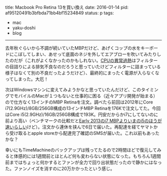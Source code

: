title: Macbook Pro Retina 13を買い換え
date: 2016-01-14
pid: af95120491b3bfbda71bb4bf15234849
status: p
tags:
- mac
- yaku-doshi
- blog
---

去年秋ぐらいから不調が続いていたMBPだけど、あげくコップの水をキーボードにこぼしてしまい、あせって底面のネジを外してエアブローを吹いてみたりしたのだが（これがよくなかったのかもしれない。[CPUの異常過熱][1]はフィルターの目詰りによる排気不良なのだろうと思っていたけどフィルターに詰まっている様子はなくて別の不良だったようだけど）、最終的にまったく電源が入らなくなってしまった。大厄！

次はWindowsマシンに変えてみようかなと思っていたんだけど、このタイミングでモバイルのMacが１つもないと仕事的に困る（近々アプリ開発が始まる）ので仕方なく13インチのMBP Retinaを注文。調べたら前回は2012年にCore i7(2.9GHz)/8GB/256GB構成の13インチMBP Retinaを176Kで注文してた。今回はCore i5(2.9GHz)/16GB/256GB構成で193K。円安だからかi7にしてないのに前より高い（ベンチマークの比較だと[Early 2013のi7 MBPよりいまのi5のほうが速いらしい][2]けど）。注文から連休を挟んで6日で届いた。再配達を経てヤマトから受け取るとapple storeから配達完了確認のSMSが届いた。これ以前もあったかな？

幸いにもTimeMachineのバックアップは残ってたるので2時間ほどで復元してみると体感的には1週間前とほとんど何も変わらない状態になった。もちろん1週間前まではちょっと何かするとファンが全力で回り出状態だったので静かにはなった。ファンノイズを消すのに20万かかったという感じ。

[1]:	http://text-perforation.doppac.cc/2015/10/21/201510/macs-fan-control/
[2]:	%E6%96%B0%E3%81%97%E3%81%8413%E3%82%A4%E3%83%B3%E3%83%81%E5%9E%8B%E3%80%8CMacBook%20Pro%20Retina%20(Early%202015)%E3%80%8D%E3%81%AF%E3%80%8CCore%20i5%E3%80%8D%E3%81%A7OK%EF%BC%81%E3%83%99%E3%83%B3%E3%83%81%E3%83%9E%E3%83%BC%E3%82%AF%E3%82%B9%E3%82%B3%E3%82%A2%E3%81%8C%E7%99%BA%E8%A1%A8%20%7C%20gori.me%EF%BC%88%E3%82%B4%E3%83%AA%E3%83%9F%E3%83%BC%EF%BC%89%20http://gori.me/macbookpro/macbookpro-retina/72860